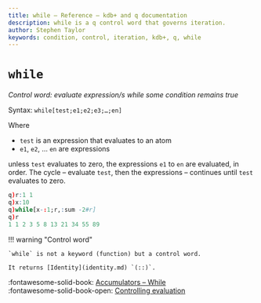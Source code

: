 ```yaml
---
title: while – Reference – kdb+ and q documentation
description: while is a q control word that governs iteration.
author: Stephen Taylor
keywords: condition, control, iteration, kdb+, q, while
---
```

# `while`





_Control word: evaluate expression/s while some condition remains true_

Syntax: `while[test;e1;e2;e3;…;en]`

Where

-   `test` is an expression that evaluates to an atom
-   `e1`, `e2`, … `en` are expressions

unless `test` evaluates to zero, the expressions `e1` to `en` are evaluated, in order. The cycle – evaluate `test`, then the expressions – continues until `test` evaluates to zero.

```q
q)r:1 1
q)x:10
q)while[x-:1;r,:sum -2#r]
q)r
1 1 2 3 5 8 13 21 34 55 89
```

!!! warning "Control word"

    `while` is not a keyword (function) but a control word.

    It returns [Identity](identity.md) `(::)`.


:fontawesome-solid-book:
[Accumulators – While](accumulators.md#while)
<br>
:fontawesome-solid-book-open:
[Controlling evaluation](../basics/control.md)
